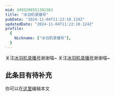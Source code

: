```yaml
---
mid: 3493298551392363
title: "冰羽机录播号"
pubDate: "2024-11-04T11:22:10.124Z"
updatedDate: "2024-11-04T11:22:10.124Z"
profile:
  {
    Nickname: ["冰羽机录播号"],
  }
---
```


关注[冰羽机录播号](https://space.bilibili.com/3493298551392363)谢谢喵~ 关注[冰羽机录播号](https://space.bilibili.com/3493298551392363)谢谢喵~

## 此条目有待补充
你可以在[这里](https://github.com/Yuhanawa/VTuber.ICU/edit/master/src/content/v/冰羽机录播号/index.md)编辑本文
